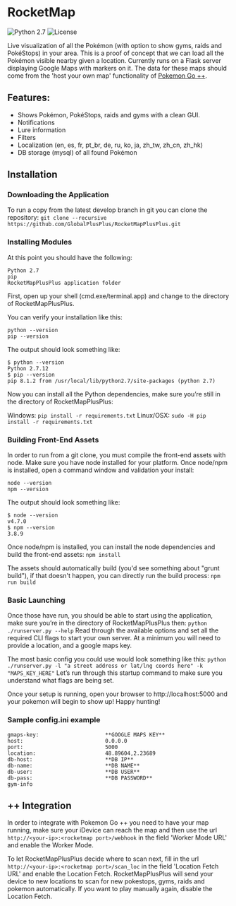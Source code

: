
# RocketMap

![Python 2.7](https://img.shields.io/badge/python-2.7-blue.svg) ![License](https://img.shields.io/github/license/RocketMap/RocketMap.svg) 

Live visualization of all the Pokémon (with option to show gyms, raids and PokéStops) in your area. This is a proof of concept that we can load all the Pokémon visible nearby given a location. Currently runs on a Flask server displaying Google Maps with markers on it. The data for these maps should come from the 'host your own map' functionality of [Pokemon Go ++](https://www.globalplusplus.com).

## Features:

* Shows Pokémon, PokéStops, raids and gyms with a clean GUI.
* Notifications
* Lure information
* Filters
* Localization (en, es, fr, pt_br, de, ru, ko, ja, zh_tw, zh_cn, zh_hk)
* DB storage (mysql) of all found Pokémon

## Installation

### Downloading the Application

To run a copy from the latest develop branch in git you can clone the repository:
`git clone --recursive https://github.com/GlobalPlusPlus/RocketMapPlusPlus.git`

### Installing Modules

At this point you should have the following:
```
Python 2.7
pip
RocketMapPlusPlus application folder
```

First, open up your shell (cmd.exe/terminal.app) and change to the directory of RocketMapPlusPlus.

You can verify your installation like this:
```
python --version
pip --version
```
The output should look something like:
```
$ python --version
Python 2.7.12
$ pip --version
pip 8.1.2 from /usr/local/lib/python2.7/site-packages (python 2.7)
```
Now you can install all the Python dependencies, make sure you’re still in the directory of RocketMapPlusPlus:

Windows:
`pip install -r requirements.txt`
Linux/OSX:
`sudo -H pip install -r requirements.txt`

### Building Front-End Assets

In order to run from a git clone, you must compile the front-end assets with node. Make sure you have node installed for your platform.
Once node/npm is installed, open a command window and validation your install:
```
node --version
npm --version
```
The output should look something like:
```
$ node --version
v4.7.0
$ npm --version
3.8.9
```
Once node/npm is installed, you can install the node dependencies and build the front-end assets:
`npm install`

The assets should automatically build (you'd see something about "grunt build"), if that doesn't happen, you can directly run the build process:
`npm run build`

### Basic Launching

Once those have run, you should be able to start using the application, make sure you’re in the directory of RocketMapPlusPlus then:
`python ./runserver.py --help`
Read through the available options and set all the required CLI flags to start your own server. At a minimum you will need to provide a location, and a google maps key.

The most basic config you could use would look something like this:
`python ./runserver.py -l "a street address or lat/lng coords here" -k "MAPS_KEY_HERE"`
Let’s run through this startup command to make sure you understand what flags are being set.

Once your setup is running, open your browser to http://localhost:5000 and your pokemon will begin to show up! Happy hunting!

### Sample config.ini example

```
gmaps-key:                     **GOOGLE MAPS KEY**
host:                          0.0.0.0
port:                          5000
location:                      48.89604,2.23689
db-host:                       **DB IP**
db-name:                       **DB NAME**
db-user:                       **DB USER**
db-pass:                       **DB PASSWORD**
gym-info
```

## ++ Integration

In order to integrate with Pokemon Go ++ you need to have your map running, make sure your iDevice can reach the map and then use the url `http://<your-ip>:<rocketmap port>/webhook` in the field 'Worker Mode URL' and enable the Worker Mode.

To let RocketMapPlusPlus decide where to scan next, fill in the url `http://<your-ip>:<rocketmap port>/scan_loc` in the field 'Location Fetch URL' and enable the Location Fetch. RocketMapPlusPlus will send your device to new locations to scan for new pokestops, gyms, raids and pokemon automatically. If you want to play manually again, disable the Location Fetch.
